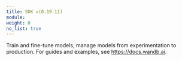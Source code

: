 ```yaml
---
title: SDK v(0.19.11)
module: 
weight: 0
no_list: true
---
```

Train and fine-tune models, manage models from experimentation to production. For guides and examples, see https://docs.wandb.ai.